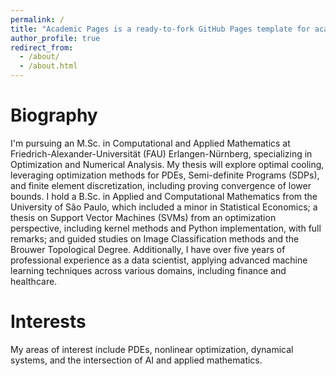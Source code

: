 ```yaml
---
permalink: /
title: "Academic Pages is a ready-to-fork GitHub Pages template for academic personal websites"
author_profile: true
redirect_from: 
  - /about/
  - /about.html
---
```


Biography
======
I'm pursuing an M.Sc. in Computational and Applied Mathematics at Friedrich-Alexander-Universität (FAU) Erlangen-Nürnberg, specializing in Optimization and Numerical Analysis. My thesis will explore optimal cooling, leveraging optimization methods for PDEs, Semi-definite Programs (SDPs), and finite element discretization, including proving convergence of lower bounds.
I hold a B.Sc. in Applied and Computational Mathematics from the University of São Paulo, which included a minor in Statistical Economics; a thesis on Support Vector Machines (SVMs) from an optimization perspective, including kernel methods and Python implementation, with full remarks; and guided studies on Image Classification methods and the Brouwer Topological Degree.
Additionally, I have over five years of professional experience as a data scientist, applying advanced machine learning techniques across various domains, including finance and healthcare. 

Interests
======
My areas of interest include PDEs, nonlinear optimization, dynamical systems, and the intersection of AI and applied mathematics.
